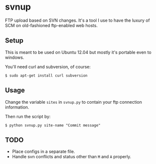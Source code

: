 svnup
=====

FTP upload based on SVN changes. It's a tool I use to have the luxury of SCM on
old-fashioned ftp-enabled web hosts.

Setup
-----
This is meant to be used on Ubuntu 12.04 but mostly it's portable even to 
windows.

You'll need curl and subversion, of course: 

```
$ sudo apt-get install curl subversion
```

Usage
-----
Change the variable `sites` in `svnup.py` to contain your ftp connection 
information.

Then run the script by:  

```
$ python svnup.py site-name "Commit message"
```

TODO
----
 - Place configs in a separate file.
 - Handle svn conflicts and status other than `M` and `A` properly.

